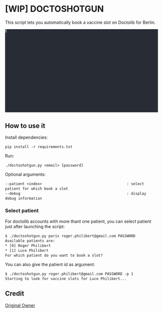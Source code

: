 # [WIP] DOCTOSHOTGUN

This script lets you automatically book a vaccine slot on Doctolib for Berlin.


<p align="center">
  <img src="https://raw.githubusercontent.com/rbignon/doctoshotgun/da5f65a1e2ecc7b543376b1549c62004a454b90d/example.svg">
</p>

## How to use it

Install dependencies:

```
pip install -r requirements.txt
```

Run:

```
./doctoshotgun.py <email> [password]
```

Optional arguments:

```
--patient <index>                                       : select patient for which book a slot
--debug                                                 : display debug information
```

### Select patient

For doctolib accounts with more thant one patient, you can select patient just after launching the script:

```
$ ./doctoshotgun.py paris roger.philibert@gmail.com PASSWORD
Available patients are:
* [0] Roger Philibert
* [1] Luce Philibert
For which patient do you want to book a slot?
```

You can also give the patient id as argument:

```
$ ./doctoshotgun.py roger.philibert@gmail.com PASSWORD -p 1
Starting to look for vaccine slots for Luce Philibert...
```

## Credit

[Original Owner](https://github.com/rbignon/doctoshotgun)
